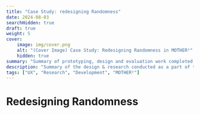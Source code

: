 ```yaml
---
title: "Case Study: redesigning Randomness"
date: 2024-08-03
searchHidden: true
draft: true
weight: 5
cover:
    image: img/cover.png
    alt: "(Cover Image) Case Study: Redesigning Randomness in MOTHER²"
    hidden: true
summary: "Summary of prototyping, design and evaluation work completed for the spring term of my user experience capstone. ✏️🎮️"
description: "Summary of the design & research conducted as a part of the spring term of my user experience capstone. ✏️🎮️"
tags: ["UX", "Research", "Development", "MOTHER²"]
---
```


# Redesigning Randomness
